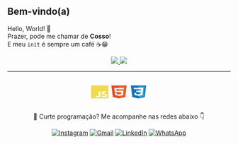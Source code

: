 ## Bem-vindo(a)   

Hello, World! 👋  
Prazer, pode me chamar de **Cosso**!  
E meu `init` é sempre um café ☕😁  

<div align="center">
  <a href="https://github.com/biel-cosso">
    <img height="180em" src="https://github-readme-stats.vercel.app/api?username=biel-cosso&show_icons=true&theme=tokyonight&include_all_commits=true&count_private=true&v=2"/>
    <img height="180em" src="https://github-readme-stats.vercel.app/api/top-langs/?username=biel-cosso&layout=compact&langs_count=10&cache_seconds=3600&theme=tokyonight&v=2"/></a>
</div>

---

<div align="center"><br>
  <img align="center" alt="Js" height="30" width="40" src="https://raw.githubusercontent.com/devicons/devicon/master/icons/javascript/javascript-plain.svg">
  <img align="center" alt="HTML" height="30" width="40" src="https://raw.githubusercontent.com/devicons/devicon/master/icons/html5/html5-original.svg">
  <img align="center" alt="CSS" height="30" width="40" src="https://raw.githubusercontent.com/devicons/devicon/master/icons/css3/css3-original.svg"></div>

<br>

<p align="center">
  📌 Curte programação? Me acompanhe nas redes abaixo 👇
</p>

<p align="center">
  <a href="https://instagram.com/bielcosso" target="_blank">
    <img alt="Instagram" src="https://img.shields.io/badge/Instagram-%23E4405F?style=for-the-badge&logo=instagram&logoColor=white"/></a>
  <a href="https://mail.google.com/mail/?extsrc=mailto&url=mailto:cosso.gabriel@gmail.com" target="_blank" rel="noopener noreferrer"> <img alt="Gmail" src="https://img.shields.io/badge/Gmail-%23EA4335?style=for-the-badge&logo=gmail&logoColor=white"/></a>
  <a href="https://www.linkedin.com/in/gabriel-cosso/" target="_blank">
    <img alt="LinkedIn" src="https://img.shields.io/badge/LinkedIn-%230A66C2?style=for-the-badge&logo=linkedin&logoColor=white"/></a>
  <a href="https://wa.me/5532998334322" target="_blank">
    <img alt="WhatsApp" src="https://img.shields.io/badge/WhatsApp-%2325D366?style=for-the-badge&logo=whatsapp&logoColor=white"/></a>
</p>
